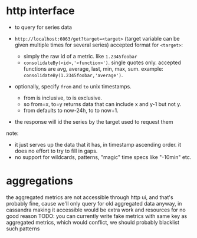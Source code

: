
# http interface

* to query for series data
* `http://localhost:6063/get?target=<target>` (target variable can be given multiple times for several series)
  accepted format for `<target>`:
  * simply the raw id of a metric. like `1.2345foobar`
  * `consolidateBy(<id>,'<function>')`. single quotes only. accepted functions are avg, average, last, min, max, sum.
     example: `consolidateBy(1.2345foobar,'average')`.

* optionally, specify `from` and `to` unix timestamps.
  * from is inclusive, to is exclusive.
  * so from=x, to=y returns data that can include x and y-1 but not y.
  * from defaults to now-24h, to to now+1.

* the response will id the series by the target used to request them

note:
* it just serves up the data that it has, in timestamp ascending order. it does no effort to try to fill in gaps.
* no support for wildcards, patterns, "magic" time specs like "-10min" etc.

# aggregations

the aggregated metrics are not accessible through http ui, and that's probably fine, cause we'll only query for old aggregated data anyway, in cassandra
making it accessible would be extra work and resources for no good reason
TODO: you can currently write fake metrics with same key as aggregated metrics, which would conflict, we should probably blacklist such patterns

